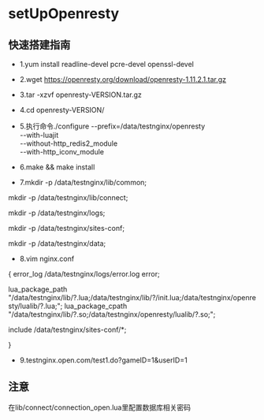 # setUpOpenresty

## 快速搭建指南
- 1.yum install readline-devel pcre-devel openssl-devel
- 2.wget https://openresty.org/download/openresty-1.11.2.1.tar.gz
- 3.tar -xzvf openresty-VERSION.tar.gz
- 4.cd openresty-VERSION/

- 5.执行命令./configure --prefix=/data/testnginx/openresty \
            --with-luajit \
            --without-http_redis2_module \
            --with-http_iconv_module

- 6.make && make install

- 7.mkdir -p /data/testnginx/lib/common;

mkdir -p /data/testnginx/lib/connect;

mkdir -p /data/testnginx/logs;

mkdir -p /data/testnginx/sites-conf;

mkdir -p /data/testnginx/data;


- 8.vim nginx.conf

{
error_log   /data/testnginx/logs/error.log error;


lua_package_path "/data/testnginx/lib/?.lua;/data/testnginx/lib/?/init.lua;/data/testnginx/openresty/lualib/?.lua;";
lua_package_cpath "/data/testnginx/lib/?.so;/data/testnginx/openresty/lualib/?.so;";


include /data/testnginx/sites-conf/*;

}


- 9.testnginx.open.com/test1.do?gameID=1&userID=1


## 注意
在lib/connect/connection_open.lua里配置数据库相关密码